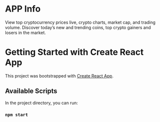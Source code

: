# APP Info

View top cryptocurrency prices live, crypto charts, market cap, and trading volume. Discover today’s new and trending coins, top crypto gainers and losers in the market.

# Getting Started with Create React App

This project was bootstrapped with [Create React App](https://github.com/facebook/create-react-app).

## Available Scripts

In the project directory, you can run:

### `npm start`



